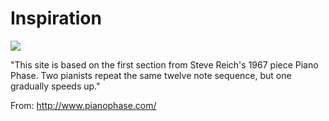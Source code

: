 # Inspiration

![](https://db-feed.s3.amazonaws.com/legacy/Screen_Shot_2017-10-03_at_12_16_13_PM-1507047478852.png)

"This site is based on the first section from Steve Reich's 1967 piece Piano Phase. Two pianists repeat the same twelve note sequence, but one gradually speeds up."

From: http://www.pianophase.com/